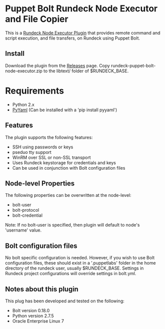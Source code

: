 ﻿# Puppet Bolt Rundeck Node Executor and File Copier
This is a [Rundeck Node Executor Plugin](http://rundeck.org/docs/developer/node-executor-plugin.html) that provides remote command and script execution, and file transfers, on Rundeck using Puppet Bolt.


## Install
Download the plugin from the [Releases](https://github.com/ndelo/rundeck-puppet-bolt-node-executor/releases/tag/0.2) page.
Copy rundeck-puppet-bolt-node-executor.zip to the  libtext/ folder of $RUNDECK_BASE. 

# Requirements
- Python 2.x
- [PyYaml](https://github.com/yaml/pyyaml) (Can be installed with a 'pip install pyyaml')

## Features
The plugin supports the following features:
- SSH using passwords or keys
- pseduo tty support
- WinRM over SSL or non-SSL transport
- Uses Rundeck keystorage for credentials and keys
- Can be used in conjunction with Bolt configuration files

## Node-level Properties
The following properties can be overwritten at the node-level:
- bolt-user
- bolt-protocol
- bolt-credential

Note: If no bolt-user is specified, then plugin will default to node's 'username' value.

## Bolt configuration files
No bolt specific configuration is needed. However, if you wish to use Bolt configuration files, these should exist in a '.puppetlabs' folder in the home directory of the rundeck user, usually $RUNDECK_BASE. Settings in Rundeck project configurations will override settings in bolt.yml.

## Notes about this plugin

This plug has been developed and tested on the following:
- Bolt version 0.18.0
- Python version 2.7.5
- Oracle Enterprise Linux 7

